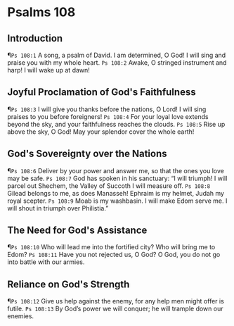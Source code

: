 # Psalms 108

## Introduction
¶`Ps 108:1` A song, a psalm of David. I am determined, O God! I will sing and praise you with my whole heart.
`Ps 108:2` Awake, O stringed instrument and harp! I will wake up at dawn!

## Joyful Proclamation of God's Faithfulness
¶`Ps 108:3` I will give you thanks before the nations, O Lord! I will sing praises to you before foreigners!
`Ps 108:4` For your loyal love extends beyond the sky, and your faithfulness reaches the clouds.
`Ps 108:5` Rise up above the sky, O God! May your splendor cover the whole earth!

## God's Sovereignty over the Nations
¶`Ps 108:6` Deliver by your power and answer me, so that the ones you love may be safe.
`Ps 108:7` God has spoken in his sanctuary: “I will triumph! I will parcel out Shechem, the Valley of Succoth I will measure off.
`Ps 108:8` Gilead belongs to me, as does Manasseh! Ephraim is my helmet, Judah my royal scepter.
`Ps 108:9` Moab is my washbasin. I will make Edom serve me. I will shout in triumph over Philistia.”

## The Need for God's Assistance
¶`Ps 108:10` Who will lead me into the fortified city? Who will bring me to Edom?
`Ps 108:11` Have you not rejected us, O God? O God, you do not go into battle with our armies.

## Reliance on God's Strength
¶`Ps 108:12` Give us help against the enemy, for any help men might offer is futile.
`Ps 108:13` By God’s power we will conquer; he will trample down our enemies.
